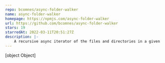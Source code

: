```yaml
---
repo: bcomnes/async-folder-walker
name: async-folder-walker
homepage: https://npmjs.com/async-folder-walker
url: https://github.com/bcomnes/async-folder-walker
stars: 19
starredAt: 2022-03-11T20:51:27Z
description: |-
    A recursive async iterator of the files and directories in a given directory. Can take multiple directories and files, limit walk depth and filter based on path names and stat results.
---
```


[object Object]
